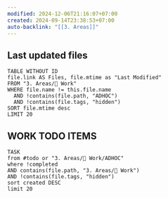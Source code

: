 ```yaml
---
modified: 2024-12-06T21:16:07+07:00
created: 2024-09-14T23:38:53+07:00
auto-backlink: "[[3. Areas]]"
---
```


## Last updated files
```dataview
TABLE WITHOUT ID
file.link AS Files, file.mtime as "Last Modified"
FROM "3. Areas/💼 Work"
WHERE file.name != this.file.name
  AND !contains(file.path, "ADHOC")
  AND !contains(file.tags, "hidden")
SORT file.mtime desc
LIMIT 20
```

## WORK TODO ITEMS
```dataview
TASK
from #todo or "3. Areas/💼 Work/ADHOC"
where !completed
AND contains(file.path, "3. Areas/💼 Work")
AND !contains(file.tags, "hidden")
sort created DESC
limit 20
```

